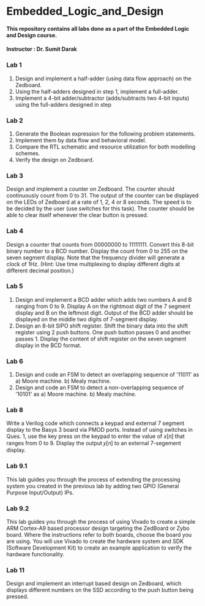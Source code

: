 # Embedded_Logic_and_Design
#### This repository contains all labs done as a part of the Embedded Logic and Design course. 

#### Instructor : Dr. Sumit Darak

### Lab 1
1. Design and implement a half-adder (using data flow approach) on the Zedboard.
2. Using the half-adders designed in step 1, implement a full-adder.
3. Implement a 4-bit adder/subtractor (adds/subtracts two 4-bit inputs) using the full-adders designed in step

### Lab 2
1. Generate the Boolean expression for the following problem statements.
2. Implement them by data flow and behavioral model.
3. Compare the RTL schematic and resource utilization for both modelling
schemes.
4. Verify the design on Zedboard.

### Lab 3
Design and implement a counter on Zedboard. The counter should continuously count from 0 to 31. The output of the counter can be displayed on the LEDs of Zedboard at a rate of 1, 2, 4 or 8 seconds. The speed is to be decided by the user (use switches for this task). The counter should be able to clear itself whenever the clear button is pressed.

### Lab 4
Design a counter that counts from 00000000 to 11111111. Convert this 8-bit binary number to a BCD number. Display the count from 0 to 255 on the seven segment display. Note that the frequency divider will generate a clock of 1Hz.
(Hint: Use time multiplexing to display different digits at different decimal position.)

### Lab 5
1) Design and implement a BCD adder which adds two numbers A and B ranging from 0 to 9. Display A on the rightmost digit of the 7 segment display and B on the leftmost digit. Output of the BCD adder should be displayed on the middle two digits of 7-segment display. 
2) Design an 8-bit SIPO shift register. Shift the binary data into the shift register using 2 push buttons. One push button passes 0 and another passes 1. Display the content of shift register on the seven segment display in the BCD format. 

### Lab 6
1) Design and code an FSM to detect an overlapping sequence of '11011' as
    a) Moore machine.
    b) Mealy machine.
2) Design and code an FSM to detect a non-overlapping sequence of '10101' as
    a) Moore machine.
    b) Mealy machine.

### Lab 8
Write a Verilog code which connects a keypad and external 7 segment display to the Basys 3 board via PMOD ports. Instead of using switches in Ques. 1, use the key press on the keypad to enter the value of 𝑥[𝑛] that ranges from 0 to 9. Display the output 𝑦[𝑛] to an external 7-segement display.

### Lab 9.1
This lab guides you through the process of extending the processing system you created in the previous lab by adding two GPIO (General Purpose Input/Output) IPs. 

### Lab 9.2
This lab guides you through the process of using Vivado to create a simple ARM Cortex-A9 based processor design targeting the ZedBoard or Zybo board. Where the instructions refer to both boards, choose the board you are using. You will use Vivado to create the hardware system and SDK (Software Development Kit) to create an example application to verify the hardware functionality. 

### Lab 11 
Design and implement an interrupt based design on Zedboard, which displays different numbers on the SSD according to the push button being pressed.
